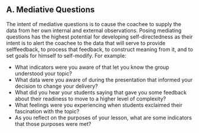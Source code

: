 ## A. Mediative Questions

The intent of mediative questions is to cause the coachee to supply the data from her own internal and external observations. Posing mediating questions has the highest potential for developing self-directedness as their intent is to alert the coachee to the data that will serve to provide selffeedback, to process that feedback, to construct meaning from it, and to set goals for himself to self-modify. For example:

- What indicators were you aware of that let you know the group understood your topic?
- What data were you aware of during the presentation that informed your decision to change your delivery?
- What did you hear your students saying that gave you some feedback about their readiness to move to a higher level of complexity?
- What feelings were you experiencing when students exclaimed their fascination with the topic?
- As you reflect on the purposes of your lesson, what are some indicators that those purposes were met?